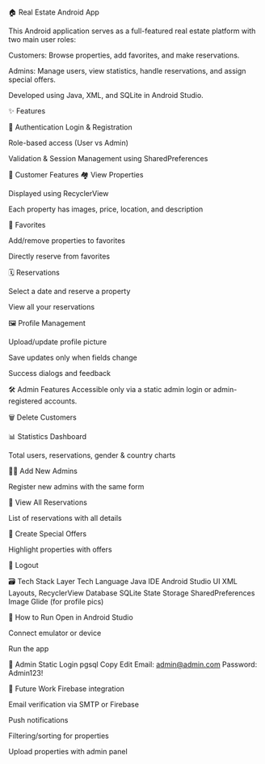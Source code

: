 🏠 Real Estate Android App

This Android application serves as a full-featured real estate platform with two main user roles:

Customers: Browse properties, add favorites, and make reservations.

Admins: Manage users, view statistics, handle reservations, and assign special offers.

Developed using Java, XML, and SQLite in Android Studio.

✨ Features

🔑 Authentication
Login & Registration

Role-based access (User vs Admin)

Validation & Session Management using SharedPreferences

👤 Customer Features
🏘 View Properties

Displayed using RecyclerView

Each property has images, price, location, and description

💖 Favorites

Add/remove properties to favorites

Directly reserve from favorites

🗓️ Reservations

Select a date and reserve a property

View all your reservations

🖼️ Profile Management

Upload/update profile picture

Save updates only when fields change

Success dialogs and feedback

🛠️ Admin Features
Accessible only via a static admin login or admin-registered accounts.

🗑️ Delete Customers

📊 Statistics Dashboard

Total users, reservations, gender & country charts

👨‍💼 Add New Admins

Register new admins with the same form

📅 View All Reservations

List of reservations with all details

🌟 Create Special Offers

Highlight properties with offers

🚪 Logout

🗃️ Tech Stack
Layer	Tech
Language	Java
IDE	Android Studio
UI	XML Layouts, RecyclerView
Database	SQLite
State Storage	SharedPreferences
Image	Glide (for profile pics)

🚀 How to Run
Open in Android Studio

Connect emulator or device

Run the app

🔑 Admin Static Login
pgsql
Copy
Edit
Email: admin@admin.com
Password: Admin123!

🔮 Future Work
Firebase integration

Email verification via SMTP or Firebase

Push notifications

Filtering/sorting for properties

Upload properties with admin panel

